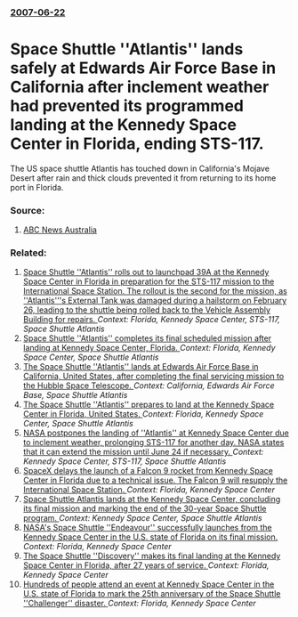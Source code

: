 ### [2007-06-22](/news/2007/06/22/index.md)

#  Space Shuttle ''Atlantis'' lands safely at Edwards Air Force Base in California after inclement weather had prevented its programmed landing at the Kennedy Space Center in Florida, ending STS-117. 

The US space shuttle Atlantis has touched down in California&#039;s Mojave Desert after rain and thick clouds prevented it from returning to its home port in Florida.


### Source:

1. [ABC News Australia](http://www.abc.net.au/news/stories/2007/06/23/1959732.htm)

### Related:

1. [ Space Shuttle ''Atlantis'' rolls out to launchpad 39A at the Kennedy Space Center in Florida in preparation for the STS-117 mission to the International Space Station. The rollout is the second for the mission, as ''Atlantis'''s External Tank was damaged during a hailstorm on February 26, leading to the shuttle being rolled back to the Vehicle Assembly Building for repairs. ](/news/2007/05/15/space-shuttle-atlantis-rolls-out-to-launchpad-39a-at-the-kennedy-space-center-in-florida-in-preparation-for-the-sts-117-mission-to-the.md) _Context: Florida, Kennedy Space Center, STS-117, Space Shuttle Atlantis_
2. [Space Shuttle ''Atlantis'' completes its final scheduled mission after landing at Kennedy Space Center, Florida. ](/news/2010/05/26/space-shuttle-atlantis-completes-its-final-scheduled-mission-after-landing-at-kennedy-space-center-florida.md) _Context: Florida, Kennedy Space Center, Space Shuttle Atlantis_
3. [ The Space Shuttle ''Atlantis'' lands at Edwards Air Force Base in California, United States, after completing the final servicing mission to the Hubble Space Telescope. ](/news/2009/05/24/the-space-shuttle-atlantis-lands-at-edwards-air-force-base-in-california-united-states-after-completing-the-final-servicing-mission-t.md) _Context: California, Edwards Air Force Base, Space Shuttle Atlantis_
4. [ The Space Shuttle ''Atlantis'' prepares to land at the Kennedy Space Center in Florida, United States. ](/news/2009/05/22/the-space-shuttle-atlantis-prepares-to-land-at-the-kennedy-space-center-in-florida-united-states.md) _Context: Florida, Kennedy Space Center, Space Shuttle Atlantis_
5. [ NASA postpones the landing of ''Atlantis'' at Kennedy Space Center due to inclement weather, prolonging STS-117 for another day.  NASA states that it can extend the mission until June 24 if necessary. ](/news/2007/06/21/nasa-postpones-the-landing-of-atlantis-at-kennedy-space-center-due-to-inclement-weather-prolonging-sts-117-for-another-day-nasa-stat.md) _Context: Kennedy Space Center, STS-117, Space Shuttle Atlantis_
6. [SpaceX delays the launch of a Falcon 9 rocket from Kennedy Space Center in Florida due to a technical issue. The Falcon 9 will resupply the International Space Station. ](/news/2017/02/18/spacex-delays-the-launch-of-a-falcon-9-rocket-from-kennedy-space-center-in-florida-due-to-a-technical-issue-the-falcon-9-will-resupply-the.md) _Context: Florida, Kennedy Space Center_
7. [Space Shuttle Atlantis lands at the Kennedy Space Center, concluding its final mission and marking the end of the 30-year Space Shuttle program. ](/news/2011/07/21/space-shuttle-atlantis-lands-at-the-kennedy-space-center-concluding-its-final-mission-and-marking-the-end-of-the-30-year-space-shuttle-prog.md) _Context: Kennedy Space Center, Space Shuttle Atlantis_
8. [NASA's Space Shuttle ''Endeavour'' successfully launches from the Kennedy Space Center in the U.S. state of Florida on its final mission. ](/news/2011/05/16/nasa-s-space-shuttle-endeavour-successfully-launches-from-the-kennedy-space-center-in-the-u-s-state-of-florida-on-its-final-mission.md) _Context: Florida, Kennedy Space Center_
9. [The Space Shuttle ''Discovery'' makes its final landing at the Kennedy Space Center in Florida, after 27 years of service. ](/news/2011/03/9/the-space-shuttle-discovery-makes-its-final-landing-at-the-kennedy-space-center-in-florida-after-27-years-of-service.md) _Context: Florida, Kennedy Space Center_
10. [Hundreds of people attend an event at Kennedy Space Center in the U.S. state of Florida to mark the 25th anniversary of the Space Shuttle ''Challenger'' disaster. ](/news/2011/01/28/hundreds-of-people-attend-an-event-at-kennedy-space-center-in-the-u-s-state-of-florida-to-mark-the-25th-anniversary-of-the-space-shuttle.md) _Context: Florida, Kennedy Space Center_
